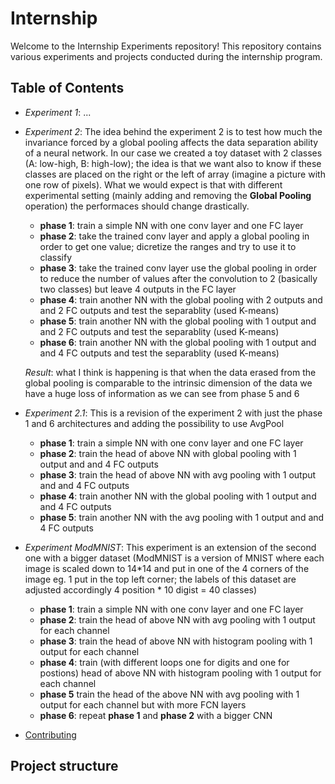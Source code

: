 # Internship

Welcome to the Internship Experiments repository! This repository contains various experiments and projects conducted during the internship program.

## Table of Contents
- *Experiment 1*: ...
- *Experiment 2*: The idea behind the experiment 2 is to test how much the invariance forced by a global pooling affects the data separation ability of a neural network. In our case we created a toy dataset with 2 classes (A: low-high, B: high-low); the idea is that we want also to know if these classes are placed on the right or the left of array (imagine a picture with one row of pixels). What we would expect is that with different experimental setting (mainly adding and removing the **Global Pooling** operation) the performaces should change drastically.
    - **phase 1**: train a simple NN with one conv layer and one FC layer
    - **phase 2**: take the trained conv layer and apply a global pooling in order to get one value; dicretize the ranges and try to use it to classify
    - **phase 3**: take the trained conv layer use the global pooling in order to reduce the number of values after the convolution to 2 (basically two classes) but leave 4 outputs in the FC layer
    - **phase 4**: train another NN with the global pooling with 2 outputs and and 2 FC outputs and test the separablity (used K-means)
    - **phase 5**: train another NN with the global pooling with 1 output and and 2 FC outputs and test the separablity (used K-means)
    - **phase 6**: train another NN with the global pooling with 1 output and and 4 FC outputs and test the separablity (used K-means)

    *Result*: what I think is happening is that when the data erased from the global pooling is comparable to the intrinsic dimension of the data we have a huge loss of information as we can see from phase 5 and 6

- *Experiment 2.1*: This is a revision of the experiment 2 with just the phase 1 and 6 architectures and adding the possibility to use AvgPool
    - **phase 1**: train a simple NN with one conv layer and one FC layer
    - **phase 2**: train the head of above NN with global pooling with 1 output and and 4 FC outputs
    - **phase 3**: train the head of above NN with avg pooling with 1 output and and 4 FC outputs
    - **phase 4**: train another NN with the global pooling with 1 output and and 4 FC outputs
    - **phase 5**: train another NN with the avg pooling with 1 output and and 4 FC outputs

- *Experiment ModMNIST*: This experiment is an extension of the second one with a bigger dataset (ModMNIST is a version of MNIST where each image is scaled down to 14*14 and put in one of the 4 corners of the image eg. 1 put in the top left corner; the labels of this dataset are adjusted accordingly 4 position * 10 digist = 40 classes)
    - **phase 1**: train a simple NN with one conv layer and one FC layer
    - **phase 2**: train the head of above NN with avg pooling with 1 output for each channel
    - **phase 3**: train the head of above NN with histogram pooling with 1 output for each channel
    - **phase 4**: train (with different loops one for digits and one for postions) head of above NN with histogram pooling with 1 output for each channel
    - **phase 5** train the head of the above NN with avg pooling with 1 output for each channel but with more FCN layers
    - **phase 6**: repeat **phase 1** and **phase 2** with a bigger CNN

- [Contributing](https://github.com/progManu)
## Project structure

